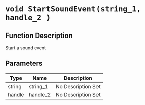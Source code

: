 # `void StartSoundEvent(string_1, handle_2 )`
## Function Description
Start a sound event
## Parameters
Type|Name|Description
--|--|--
string|string_1|No Description Set
handle|handle_2|No Description Set
